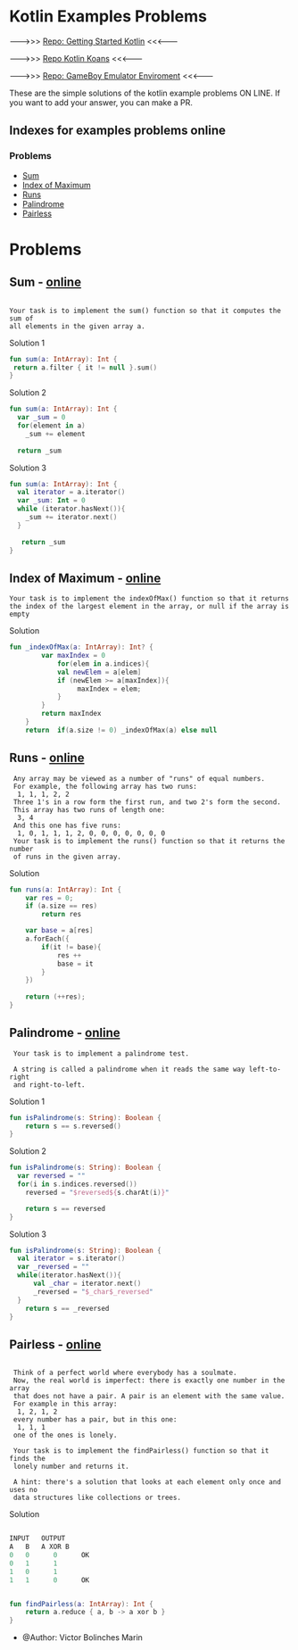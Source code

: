 # Kotlin Examples Problems

--->>>  [Repo: Getting Started Kotlin](https://github.com/vicboma1/GettingStartedKotlin)   <<<---

--->>>   [Repo Kotlin Koans](https://github.com/vicboma1/Kotlin-Koans)   <<<---

--->>>   [Repo: GameBoy Emulator Enviroment](https://github.com/vicboma1/GameBoyEmulatorEnvironment)   <<<---

These are the simple solutions of the kotlin example problems ON LINE. If you want to add your answer, you can make a PR.

## Indexes for examples problems online

### Problems
* [Sum](https://github.com/vicboma1/Kotlin-Examples-Problems#sum---online)
* [Index of Maximum](https://github.com/vicboma1/Kotlin-Examples-Problems#index-of-maximum---online)
* [Runs](https://github.com/vicboma1/Kotlin-Examples-Problems#run---online)
* [Palindrome](https://github.com/vicboma1/Kotlin-Examples-Problems#palindrome---online)
* [Pairless](https://github.com/vicboma1/Kotlin-Examples-Problems#pairless---online)

# Problems

## Sum - [online](http://try.kotlinlang.org/#/Examples/Problems/Sum/Sum.kt)
```

Your task is to implement the sum() function so that it computes the sum of
all elements in the given array a.

```

Solution 1
```kotlin
fun sum(a: IntArray): Int {
 return a.filter { it != null }.sum()
}
```

Solution 2
```kotlin
fun sum(a: IntArray): Int {
  var _sum = 0
  for(element in a)
    _sum += element       
    
  return _sum
```

Solution 3
```kotlin
fun sum(a: IntArray): Int {
  val iterator = a.iterator()
  var _sum: Int = 0
  while (iterator.hasNext()){
    _sum += iterator.next()
  }
  
   return _sum
}
```

## Index of Maximum - [online](http://try.kotlinlang.org/#/Examples/Problems/Index-of-Maximum/Index-of-Maximum.kt)
```
Your task is to implement the indexOfMax() function so that it returns
the index of the largest element in the array, or null if the array is empty
```

Solution
```kotlin
fun _indexOfMax(a: IntArray): Int? { 
        var maxIndex = 0
            for(elem in a.indices){
            val newElem = a[elem]
            if (newElem >= a[maxIndex]){
                 maxIndex = elem; 
            }
    	}
        return maxIndex
    }
    return  if(a.size != 0) _indexOfMax(a) else null
```

## Runs - [online](http://try.kotlinlang.org/#/Examples/Problems/Runs/Runs.kt)
```
 Any array may be viewed as a number of "runs" of equal numbers.
 For example, the following array has two runs:
  1, 1, 1, 2, 2
 Three 1's in a row form the first run, and two 2's form the second.
 This array has two runs of length one:
  3, 4
 And this one has five runs:
  1, 0, 1, 1, 1, 2, 0, 0, 0, 0, 0, 0, 0
 Your task is to implement the runs() function so that it returns the number
 of runs in the given array.
```

Solution
```kotlin
fun runs(a: IntArray): Int {
    var res = 0;
    if (a.size == res)
    	return res

    var base = a[res]
    a.forEach({
        if(it != base){
            res ++
            base = it
        }
    })
 
    return (++res);   
}
```

## Palindrome - [online](http://try.kotlinlang.org/#/Examples/Problems/Palindrome/Palindrome.kt)
```
 Your task is to implement a palindrome test.
 
 A string is called a palindrome when it reads the same way left-to-right
 and right-to-left.
```

Solution 1
```kotlin
fun isPalindrome(s: String): Boolean {
    return s == s.reversed()
}
```

Solution 2
```kotlin
fun isPalindrome(s: String): Boolean {
  var reversed = ""
  for(i in s.indices.reversed())
    reversed = "$reversed${s.charAt(i)}"

    return s == reversed  
}
```

Solution 3
```kotlin
fun isPalindrome(s: String): Boolean {
  val iterator = s.iterator()
  var _reversed = ""
  while(iterator.hasNext()){
      val _char = iterator.next()
      _reversed = "$_char$_reversed"
  }
    return s == _reversed
}
```

## Pairless - [online](http://try.kotlinlang.org/#/Examples/Problems/Pairless/Pairless.kt)
```

 Think of a perfect world where everybody has a soulmate.
 Now, the real world is imperfect: there is exactly one number in the array
 that does not have a pair. A pair is an element with the same value.
 For example in this array:
  1, 2, 1, 2
 every number has a pair, but in this one:
  1, 1, 1
 one of the ones is lonely.
 
 Your task is to implement the findPairless() function so that it finds the
 lonely number and returns it.
 
 A hint: there's a solution that looks at each element only once and uses no
 data structures like collections or trees.

```

Solution
```kotlin

INPUT 	OUTPUT
A 	B 	A XOR B
0 	0 	   0      OK
0 	1 	   1
1 	0 	   1
1 	1 	   0      OK


fun findPairless(a: IntArray): Int {
    return a.reduce { a, b -> a xor b }
}
```

* @Author: Victor Bolinches Marin
